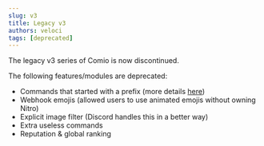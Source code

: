 ```yaml
---
slug: v3
title: Legacy v3
authors: veloci
tags: [deprecated]
---
```


The legacy v3 series of Comio is now discontinued.
<!--truncate-->
The following features/modules are deprecated:
- Commands that started with a prefix (more details [here](https://support-dev.discord.com/hc/en-us/articles/4404772028055-Message-Content-Access-Deprecation-for-Verified-Bots#:~:text=In%20April%20of%202022%2C%20access,in%20100%20or%20more%20servers.))
- Webhook emojis (allowed users to use animated emojis without owning Nitro)
- Explicit image filter (Discord handles this in a better way)
- Extra useless commands
- Reputation & global ranking
